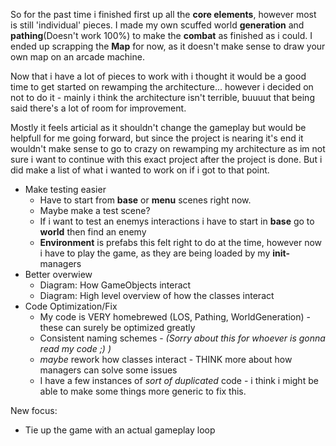So for the past time i finished first up all the **core elements**, however most is still 'individual' pieces. I made my own scuffed world **generation** and **pathing**(Doesn't work 100%) to make the **combat** as finished as i could.
I ended up scrapping the **Map** for now, as it doesn't make sense to draw your own map on an arcade machine.

Now that i have a lot of pieces to work with i thought it would be a good time to get started on rewamping the architecture... however i decided on not to do it - mainly i think the architecture isn't terrible, buuuut that being said
there's a lot of room for improvement. 

Mostly it feels articial as it shouldn't change the gameplay but would be helpfull for me going forward, but since the project is nearing it's end it wouldn't make sense to go to crazy on rewamping my architecture as im not sure i want
to continue with this exact project after the project is done. But i did make a list of what i wanted to work on if i got to that point.
- Make testing easier
  - Have to start from **base** or **menu** scenes right now.
  - Maybe make a test scene?
  - If i want to test an enemys interactions i have to start in **base** go to **world** then find an enemy
  - **Environment** is prefabs this felt right to do at the time, however now i have to play the game, as they are being loaded by my **init-** managers
- Better overwiew
  - Diagram: How GameObjects interact
  - Diagram: High level overview of how the classes interact
- Code Optimization/Fix
  - My code is VERY homebrewed (LOS, Pathing, WorldGeneration) - these can surely be optimized greatly
  - Consistent naming schemes - _(Sorry about this for whoever is gonna read my code ;) )_
  - _maybe_ rework how classes interact - THINK more about how managers can solve some issues
  - I have a few instances of _sort of duplicated_ code - i think i might be able to make some things more generic to fix this.

New focus:
- Tie up the game with an actual gameplay loop
